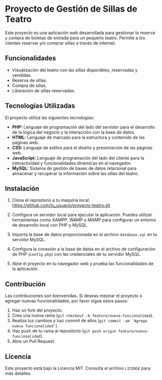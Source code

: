 # Proyecto de Gestión de Sillas de Teatro

Este proyecto es una aplicación web desarrollada para gestionar la reserva y compra de boletas de entrada para un pequeño teatro. Permite a los clientes reservar y/o comprar sillas a través de internet.

## Funcionalidades

- Visualización del teatro con las sillas disponibles, reservadas y vendidas.
- Reserva de sillas.
- Compra de sillas.
- Liberación de sillas reservadas.

## Tecnologías Utilizadas

El proyecto utiliza las siguientes tecnologías:

- **PHP:** Lenguaje de programación del lado del servidor para el desarrollo de la lógica del negocio y la interacción con la base de datos.
- **HTML:** Lenguaje de marcado para la estructura y contenido de las páginas web.
- **CSS:** Lenguaje de estilos para el diseño y presentación de las páginas web.
- **JavaScript:** Lenguaje de programación del lado del cliente para la interactividad y funcionalidades dinámicas en el navegador.
- **MySQL:** Sistema de gestión de bases de datos relacional para almacenar y recuperar la información sobre las sillas del teatro.

## Instalación

1. Clona el repositorio a tu máquina local:
https://github.com/tu_usuario/proyecto-teatro.git


2. Configura un servidor local para ejecutar la aplicación. Puedes utilizar herramientas como XAMPP, WAMP o MAMP para configurar un entorno de desarrollo local con PHP y MySQL.

3. Importa la base de datos proporcionada en el archivo `database.sql` en tu servidor MySQL.

4. Configura la conexión a la base de datos en el archivo de configuración de PHP (`config.php`) con las credenciales de tu servidor MySQL.

5. Abre el proyecto en tu navegador web y prueba las funcionalidades de la aplicación.

## Contribución

Las contribuciones son bienvenidas. Si deseas mejorar el proyecto o agregar nuevas funcionalidades, por favor sigue estos pasos:

1. Haz un fork del proyecto.
2. Crea una nueva rama (`git checkout -b feature/nueva-funcionalidad`).
3. Realiza tus cambios y haz commit de ellos (`git commit -am 'Agrega nueva funcionalidad'`).
4. Haz push de tu rama al repositorio (`git push origin feature/nueva-funcionalidad`).
5. Abre un Pull Request.

## Licencia

Este proyecto está bajo la Licencia MIT. Consulta el archivo `LICENSE` para más detalles.


